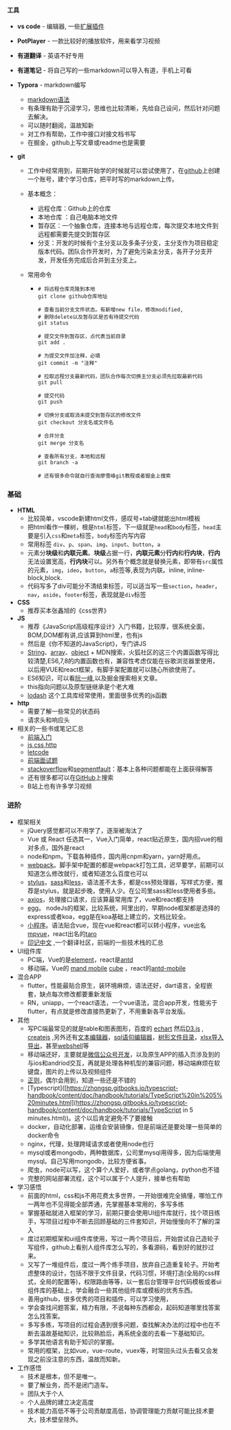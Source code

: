 #### 工具

* **vs code**  - 编辑器, 一些[扩展插件](http://note.youdao.com/noteshare?id=91fdaaedf8bea821d8971f5a9de6f3f0)
* **PotPlayer** - 一款比较好的播放软件，用来看学习视频
* **有道翻译** - 英语不好专用
* **有道笔记** - 将自己写的一些markdown可以导入有道，手机上可看

* **Typora** - markdown编写

  * [markdown语法](https://www.jianshu.com/p/191d1e21f7ed)
  * 有条理有助于沉浸学习，思维也比较清晰，先给自己设问，然后针对问题去解决。
  * 可以随时翻阅，温故知新
  * 对工作有帮助，工作中接口对接文档书写
  * 在掘金，github上写文章或readme也是需要

* **git**

  * 工作中经常用到，前期开始学的时候就可以尝试使用了，在[github](https://github.com/)上创建一个账号，建个学习仓库，把平时写的markdown上传。

  * 基本概念：

    * 远程仓库：Github上的仓库
    * 本地仓库 ：自己电脑本地文件
    * 暂存区：一个抽象仓库，连接本地与远程仓库，每次提交本地文件到远程都需要先提交到暂存区
    * 分支：开发的时候有个主分支以及多条子分支，主分支作为项目稳定版本代码。团队合作开发时，为了避免污染主分支，各开子分支开发，开发任务完成后合并到主分支上。

  * 常用命令

    * ~~~git
      # 将远程仓库克隆到本地
      git clone github仓库地址 
      
      # 查看当前分支文件状态。有新增new file，修改modified,
      # 删除delete以及暂存区是否有待提交代码
      git status
      
      # 提交文件到暂存区，点代表当前目录
      git add .
      
      # 为提交文件加注释，必填
      git commit -m "注释"
      
      # 拉取远程分支最新代码，团队合作每次切换主分支必须先拉取最新代码
      git pull
      
      # 提交代码
      git push
      
      # 切换分支或取消未提交到暂存区的修改文件
      git checkout 分支名或文件名
      
      # 合并分支
      git merge 分支名
      
      # 查看所有分支，本地和远程
      git branch -a
      
      # 还有很多命令就自行查询廖雪峰git教程或者掘金上搜索
      ~~~

### 基础

* **HTML**
  * 比较简单，vscode新建html文件，感叹号+tab键就能出html模板
  * 把html看作一棵树，根是`html`标签，下一级就是`head`和`body`标签，`head`主要是引入`css`和`meta`标签，`body`标签内写内容
  * 常用标签 `div`、`p`、`span`、`img`、`input`、`button`，`a`
  * 元素分**块级**和**内联元素**。**块级**占据一行，**内联元素**分**行内**和**行内块**，**行内**无法设置宽高，**行内块**可以。另外有个概念就是替换元素，即带有`src`属性的元素，`img`，`ideo`，`button`，`a`标签等,表现为内联。inline, inline-block,block.
  * 代码写多了div可能分不清结束标签，可以适当写一些`section`，`header`，`nav`，`aside`，`footer`标签，表现就是`div`标签
* **CSS**
  * 推荐买本张鑫旭的《css世界》
* **JS**
  * 推荐《JavaScript高级程序设计》入门书籍，比较厚，很系统全面，BOM,DOM都有讲,应该算到html里，也有js
  * 然后是《你不知道的JavaScript》，专门讲JS
  * [String](https://developer.mozilla.org/zh-CN/docs/Web/JavaScript/Reference/Global_Objects/String)、[array](https://developer.mozilla.org/zh-CN/docs/Web/JavaScript/Reference/Global_Objects/array)、[object](https://developer.mozilla.org/zh-CN/docs/Web/JavaScript/Reference/Global_Objects/object) + MDN搜索，火狐社区的这三个内置函数写得比较清楚,ES6,7,8的内置函数也有，兼容性考虑仅能在谷歌浏览器里使用，以后用VUE和react框架，有脚手架配置就可以随心所欲使用了。
  * ES6知识，可以看[阮一峰](http://es6.ruanyifeng.com/),以及掘金搜索相关文章。
  * this指向问题以及原型链继承是个老大难
  * [lodash](https://www.lodashjs.com/) 这个工具库经常使用，里面很多优秀的js函数
* **http**
  * 需要了解一些常见的状态码
  * 请求头和响应头
* 相关的一些书或笔记汇总
  * [前端入门](https://github.com/qianguyihao/Web)
  * [js,css,http](https://github.com/benny201/Frontend-Notes)
  * [letcode](https://leetcode-cn.com/problemset/all/)
  * [前端面试题](https://github.com/Advanced-Frontend/Daily-Interview-Question)
  * [stackoverflow](http://stackoverflow.com/)和[segmentfault](https://segmentfault.com/)：基本上各种问题都能在上面获得解答
  * 还有很多都可以在[GitHub](https://github.com/)上搜索
  * B站上也有许多学习视频

### 进阶

* 框架相关
  * jQuery感觉都可以不用学了，逐渐被淘汰了
  * Vue 或 React 任选其一，Vue入门简单，react贴近原生，国内招vue的相对多点，国外是react
  * node和npm，下载各种插件，国内用cnpm和yarn，yarn好用点。
  * [webpack](https://www.webpackjs.com/)。脚手架中配置的都是webpack打包工具，迟早要学，前期可以知道怎么修改就行，或者知道怎么百度也可以
  * [stylus](https://www.zhangxinxu.com/jq/stylus/)，[sass](https://www.sass.hk/)和[less](http://lesscss.cn/)，语法差不太多，都是css预处理器，写样式方便，推荐是stylus，就是起步晚，使用人少。在公司里sass和less使用者多些。
  * [axios](https://github.com/axios/axios)，处理接口请求，应该算最常用库了，vue和react都支持
  * [egg](https://eggjs.org/zh-cn/intro/quickstart.html)。 nodeJs的框架，比较系统，阿里出的，早期node框架都是选择的express或者koa，egg是在koa基础上建立的，文档比较全。
  * [小程序](https://developers.weixin.qq.com/miniprogram/dev/framework/)。语法贴合vue，现在vue和react都可以转小程序，vue出名[mpvue](http://mpvue.com/)，react出名的[taro](https://taro.aotu.io/)
  * [印记中文](https://docschina.org/) ,一个翻译社区，前端的一些技术栈的汇总
* UI组件库
  * PC端，Vue的是[element](https://element.eleme.cn/#/zh-CN/component/installation)，react是[antd](https://ant.design/docs/react/introduce-cn)
  * 移动端，Vue的 [mand mobile](https://didi.github.io/mand-mobile/#/zh-CN/docs/introduce) [cube](https://didi.github.io/cube-ui/#/zh-CN/docs/quick-start) ，react的[antd-mobile](https://mobile.ant.design/docs/react/introduce-cn)
* 混合APP
  * flutter，性能最贴合原生，装环境麻烦，语法还好，dart语言，全程嵌套，缺点每次修改都要重新发版
  * RN，uniapp，一个react语法，一个vue语法，混合app开发，性能劣于flutter，有点就是修改直接热更新了，不用重新各平台发版。
* 其他
  * 写PC端最常见的就是table和图表图形，百度的 [echart](https://echarts.baidu.com/option.html#title)  然后[D3.js](https://d3js.org/) , [createjs](http://www.createjs.cc/src/docs/easeljs/modules/EaselJS.html) ,另外还有[文本编辑器](https://github.com/wangfupeng1988/wangEditor)，[sql语句编辑器](https://github.com/yuan1998/ace-editor-in-vue)，[树形文件目录](https://github.com/zdy1988/vue-jstree)，[xlsx导入导出](https://github.com/SheetJS/js-xlsx)，甚至[webshell](https://github.com/billchurch/webssh2)等
  * 移动端还好，主要就是[微信公众号开发](https://mp.weixin.qq.com/wiki?t=resource/res_main&id=mp1421141115)，以及原生APP的插入页涉及到的与ios和andriod交互，再就是处理各种机型的兼容问题，移动端麻烦在软键盘，图片的上传以及视频组件
  * [正则](http://louiszhai.github.io/2016/06/13/regexp/#)，偶尔会用到，知道一些还是不错的
  * [Typescript]([https://zhongsp.gitbooks.io/typescript-handbook/content/doc/handbook/tutorials/TypeScript%20in%205%20minutes.html](https://zhongsp.gitbooks.io/typescript-handbook/content/doc/handbook/tutorials/TypeScript in 5 minutes.html))。这个以后肯定避免不了要接触
  * docker，自动化部署，运维会安装镜像，但是前端还是要处理一些简单的docker命令
  * nginx，代理，处理跨域请求或者使用node也行
  * mysql或者mongodb，两种数据库，公司里mysql用得多，因为后端使用mysql。自己写用mongodb，比较方便省事。
  * 爬虫，node可以写，这个算个人爱好，或者学点golang，python也不错
  * 完整的网站部署流程，这个可以属于个人提升，接单也有帮助
* 学习感悟
  * 前面的html，css和js不用花费太多世界，一开始很难完全搞懂，哪怕工作一两年也不见得能全部弄通，先掌握基本常用的，多写多练
  * 掌握基础就进入框架的学习，前期只要会使用UI组件库就行，找个项目练手，写项目过程中不断去回顾基础的三件套知识，开始慢慢向不了解的深入
  * 度过初期框架和ui组件库使用，写过一两个项目后，开始尝试自己造轮子写组件，github上看别人组件库怎么写的，多看源码，看到好的就抄过来。
  * 又写了一堆组件后，度过一两个练手项目，放弃自己造重复轮子。开始考虑整体的设计，包括不限于文件目录，代码习惯，环境打造(全局的css样式，全局的配置等)，权限路由等等，以一套后台管理平台代码模板或者ui组件库的基础上，学会融合一些其他组件库或模板的优秀东西。
  * 善用github，很多优秀的项目和插件，可以学习使用，
  * 学会查找问题答案，精力有限，不说每种东西都会，起码知道哪里找答案怎么找答案。
  * 多写多练，写项目的过程会遇到很多问题，查找解决办法的过程中也在不断去温故基础知识，比较熟脸后，再系统全面的去看一下基础知识。
  * 多学其他语言有助于知识的掌握。
  * 常用的框架，比如vue，vue-route，vuex等，时常回头过头去看又会发现之前没注意的东西，温故而知新。
* 工作感悟
  * 技术是根本，但不是唯一。
  * 要了解业务，而不是闭门造车。
  * 团队大于个人
  * 个人品牌的建立决定高度
  * 技术能力高低不等于公司贡献度高低，协调管理能力贡献可能比技术要大，技术壁垒除外。